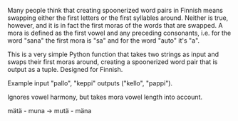 Many people think that creating spoonerized word pairs in Finnish means swapping either the first letters or the first syllables around. Neither is true, however, and it is in fact the first moras of the words that are swapped. A mora is defined as the first vowel and any preceding consonants, i.e. for the word "sana" the first mora is "sa" and for the word "auto" it's "a".

This is a very simple Python function that takes two strings as input and swaps their first moras around, creating a spoonerized word pair that is output as a tuple. Designed for Finnish.

Example input "pallo", "keppi" outputs ("kello", "pappi").

Ignores vowel harmony, but takes mora vowel length into account.

mätä - muna -> mutä - mäna
